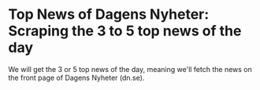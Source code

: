 # Top News of Dagens Nyheter: Scraping the 3 to 5 top news of the day
We will get the 3 or 5 top news of the day, meaning we'll fetch the news on the front page of Dagens Nyheter (dn.se).

